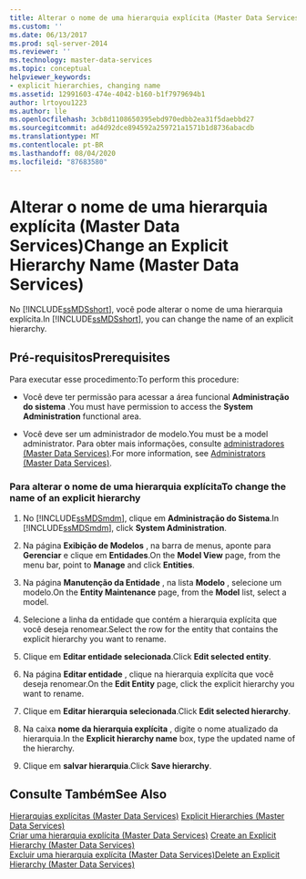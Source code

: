 ```yaml
---
title: Alterar o nome de uma hierarquia explícita (Master Data Services)| Microsoft Docs
ms.custom: ''
ms.date: 06/13/2017
ms.prod: sql-server-2014
ms.reviewer: ''
ms.technology: master-data-services
ms.topic: conceptual
helpviewer_keywords:
- explicit hierarchies, changing name
ms.assetid: 12991603-474e-4042-b160-b1f7979694b1
author: lrtoyou1223
ms.author: lle
ms.openlocfilehash: 3cb8d1108650395ebd970edbb2ea31f5daebbd27
ms.sourcegitcommit: ad4d92dce894592a259721a1571b1d8736abacdb
ms.translationtype: MT
ms.contentlocale: pt-BR
ms.lasthandoff: 08/04/2020
ms.locfileid: "87683580"
---
```

# <a name="change-an-explicit-hierarchy-name-master-data-services"></a><span data-ttu-id="1df6c-102">Alterar o nome de uma hierarquia explícita (Master Data Services)</span><span class="sxs-lookup"><span data-stu-id="1df6c-102">Change an Explicit Hierarchy Name (Master Data Services)</span></span>
  <span data-ttu-id="1df6c-103">No [!INCLUDE[ssMDSshort](../includes/ssmdsshort-md.md)], você pode alterar o nome de uma hierarquia explícita.</span><span class="sxs-lookup"><span data-stu-id="1df6c-103">In [!INCLUDE[ssMDSshort](../includes/ssmdsshort-md.md)], you can change the name of an explicit hierarchy.</span></span>  
  
## <a name="prerequisites"></a><span data-ttu-id="1df6c-104">Pré-requisitos</span><span class="sxs-lookup"><span data-stu-id="1df6c-104">Prerequisites</span></span>  
 <span data-ttu-id="1df6c-105">Para executar esse procedimento:</span><span class="sxs-lookup"><span data-stu-id="1df6c-105">To perform this procedure:</span></span>  
  
-   <span data-ttu-id="1df6c-106">Você deve ter permissão para acessar a área funcional **Administração do sistema** .</span><span class="sxs-lookup"><span data-stu-id="1df6c-106">You must have permission to access the **System Administration** functional area.</span></span>  
  
-   <span data-ttu-id="1df6c-107">Você deve ser um administrador de modelo.</span><span class="sxs-lookup"><span data-stu-id="1df6c-107">You must be a model administrator.</span></span> <span data-ttu-id="1df6c-108">Para obter mais informações, consulte [administradores &#40;Master Data Services&#41;](administrators-master-data-services.md).</span><span class="sxs-lookup"><span data-stu-id="1df6c-108">For more information, see [Administrators &#40;Master Data Services&#41;](administrators-master-data-services.md).</span></span>  
  
### <a name="to-change-the-name-of-an-explicit-hierarchy"></a><span data-ttu-id="1df6c-109">Para alterar o nome de uma hierarquia explícita</span><span class="sxs-lookup"><span data-stu-id="1df6c-109">To change the name of an explicit hierarchy</span></span>  
  
1.  <span data-ttu-id="1df6c-110">No [!INCLUDE[ssMDSmdm](../includes/ssmdsmdm-md.md)], clique em **Administração do Sistema**.</span><span class="sxs-lookup"><span data-stu-id="1df6c-110">In [!INCLUDE[ssMDSmdm](../includes/ssmdsmdm-md.md)], click **System Administration**.</span></span>  
  
2.  <span data-ttu-id="1df6c-111">Na página **Exibição de Modelos** , na barra de menus, aponte para **Gerenciar** e clique em **Entidades**.</span><span class="sxs-lookup"><span data-stu-id="1df6c-111">On the **Model View** page, from the menu bar, point to **Manage** and click **Entities**.</span></span>  
  
3.  <span data-ttu-id="1df6c-112">Na página **Manutenção da Entidade** , na lista **Modelo** , selecione um modelo.</span><span class="sxs-lookup"><span data-stu-id="1df6c-112">On the **Entity Maintenance** page, from the **Model** list, select a model.</span></span>  
  
4.  <span data-ttu-id="1df6c-113">Selecione a linha da entidade que contém a hierarquia explícita que você deseja renomear.</span><span class="sxs-lookup"><span data-stu-id="1df6c-113">Select the row for the entity that contains the explicit hierarchy you want to rename.</span></span>  
  
5.  <span data-ttu-id="1df6c-114">Clique em **Editar entidade selecionada**.</span><span class="sxs-lookup"><span data-stu-id="1df6c-114">Click **Edit selected entity**.</span></span>  
  
6.  <span data-ttu-id="1df6c-115">Na página **Editar entidade** , clique na hierarquia explícita que você deseja renomear.</span><span class="sxs-lookup"><span data-stu-id="1df6c-115">On the **Edit Entity** page, click the explicit hierarchy you want to rename.</span></span>  
  
7.  <span data-ttu-id="1df6c-116">Clique em **Editar hierarquia selecionada**.</span><span class="sxs-lookup"><span data-stu-id="1df6c-116">Click **Edit selected hierarchy**.</span></span>  
  
8.  <span data-ttu-id="1df6c-117">Na caixa **nome da hierarquia explícita** , digite o nome atualizado da hierarquia.</span><span class="sxs-lookup"><span data-stu-id="1df6c-117">In the **Explicit hierarchy name** box, type the updated name of the hierarchy.</span></span>  
  
9. <span data-ttu-id="1df6c-118">Clique em **salvar hierarquia**.</span><span class="sxs-lookup"><span data-stu-id="1df6c-118">Click **Save hierarchy**.</span></span>  
  
## <a name="see-also"></a><span data-ttu-id="1df6c-119">Consulte Também</span><span class="sxs-lookup"><span data-stu-id="1df6c-119">See Also</span></span>  
 <span data-ttu-id="1df6c-120">[Hierarquias explícitas &#40;Master Data Services&#41;](../../2014/master-data-services/explicit-hierarchies-master-data-services.md) </span><span class="sxs-lookup"><span data-stu-id="1df6c-120">[Explicit Hierarchies &#40;Master Data Services&#41;](../../2014/master-data-services/explicit-hierarchies-master-data-services.md) </span></span>  
 <span data-ttu-id="1df6c-121">[Criar uma hierarquia explícita &#40;Master Data Services&#41;](../../2014/master-data-services/create-an-explicit-hierarchy-master-data-services.md) </span><span class="sxs-lookup"><span data-stu-id="1df6c-121">[Create an Explicit Hierarchy &#40;Master Data Services&#41;](../../2014/master-data-services/create-an-explicit-hierarchy-master-data-services.md) </span></span>  
 [<span data-ttu-id="1df6c-122">Excluir uma hierarquia explícita &#40;Master Data Services&#41;</span><span class="sxs-lookup"><span data-stu-id="1df6c-122">Delete an Explicit Hierarchy &#40;Master Data Services&#41;</span></span>](../../2014/master-data-services/delete-an-explicit-hierarchy-master-data-services.md)  
  
  
